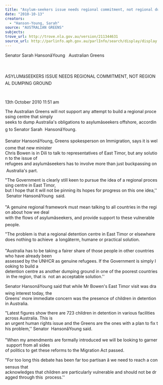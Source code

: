 ```yaml
---
title: "Asylum-seekers issue needs regional commitment, not regional dumping ground"
date: "2010-10-13"
creators:
  - "Hanson-Young, Sarah"
source: "AUSTRALIAN GREENS"
subjects:
trove_url: http://trove.nla.gov.au/version/211344631
source_url: http://parlinfo.aph.gov.au/parlInfo/search/display/display.w3p;query=Id%3A%22media/pressrel/286556%22
---
```


 Senator Sarah HansonâYoung   Australian Greens 

  

 ASYLUMâSEEKERS ISSUE NEEDS REGIONAL COMMITMENT, NOT REGIONAL DUMPING GROUND 

  

 13th October 2010 11:51 am 

 The Australian Greens will not support any attempt to build a regional processing centre that simply  seeks to dump Australia's obligations to asylumâseekers offshore, according to Senator Sarah  HansonâYoung. 

 Senator HansonâYoung, Greens spokesperson on Immigration, says it is welcome that new minister  Chris Bowen is in Dili to talk to representatives of East Timor, but any solution to the issue of  refugees and asylumâseekers has to involve more than just buckpassing on Australia's part. 

 "The Government is clearly still keen to pursue the idea of a regional processing centre in East Timor,  but I hope that it will not be pinning its hopes for progress on this one idea,'' Senator HansonâYoung  said. 

 "A genuine regional framework must mean talking to all countries in the region about how we deal  with the flows of asylumâseekers, and provide support to these vulnerable people. 

 "The problem is that a regional detention centre in East Timor or elsewhere does nothing to achieve  a longâterm, humane or practical solution. 

 "Australia has to be taking a fairer share of those people in other countries who have already been  assessed by the UNHCR as genuine refugees. If the Government is simply looking to build a  detention centre as another dumping ground in one of the poorest countries in the region, that is  not an acceptable solution.'' 

 Senator HansonâYoung said that while Mr Bowen's East Timor visit was drawing interest today, the  Greens' more immediate concern was the presence of children in detention in Australia. 

 "Latest figures show there are 723 children in detention in various facilities across Australia. This is  an urgent human rights issue and the Greens are the ones with a plan to fix this problem,'' Senator  HansonâYoung said. 

 "When my amendments are formally introduced we will be looking to garner support from all sides  of politics to get these reforms to the Migration Act passed. 

 "For too long this debate has been far too partisan â we need to reach a consensus that  acknowledges that children are particularly vulnerable and should not be dragged through this  process.'' 

  


